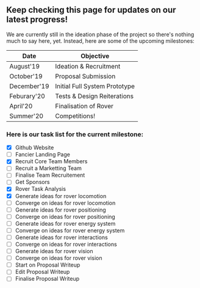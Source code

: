 ## Keep checking this page for updates on our latest progress!

We are currently still in the ideation phase of the project so there's nothing much to say here, yet. Instead, here are some of the upcoming milestones:

Date | Objective
------------ | -------------
August'19 | Ideation & Recruitment
October'19 | Proposal Submission
December'19 | Initial Full System Prototype
Feburary'20 | Tests & Design Reiterations
April'20 | Finalisation of Rover
Summer'20 | Competitions!

### Here is our task list for the current milestone:
- [x] Github Website
- [ ] Fancier Landing Page
- [x] Recruit Core Team Members
- [ ] Recruit a Marketting Team
- [ ] Finalise Team Recruitement
- [ ] Get Sponsors
- [x] Rover Task Analysis
- [x] Generate ideas for rover locomotion
- [ ] Converge on ideas for rover locomotion
- [ ] Generate ideas for rover positioning
- [ ] Converge on ideas for rover positioning
- [ ] Generate ideas for rover energy system
- [ ] Converge on ideas for rover energy system
- [ ] Generate ideas for rover interactions
- [ ] Converge on ideas for rover interactions
- [ ] Generate ideas for rover vision
- [ ] Converge on ideas for rover vision
- [ ] Start on Proposal Writeup
- [ ] Edit Proposal Writeup
- [ ] Finalise Proposal Writeup

